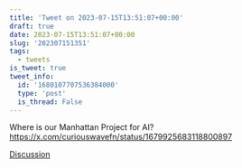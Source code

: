 ```yaml
---
title: 'Tweet on 2023-07-15T13:51:07+00:00'
draft: true
date: 2023-07-15T13:51:07+00:00
slug: '202307151351'
tags:
  - tweets
is_tweet: true
tweet_info:
  id: '1680107707536384000'
  type: 'post'
  is_thread: False
---
```




Where is our Manhattan Project for AI? <https://x.com/curiouswavefn/status/1679925683118800897>

[Discussion](https://x.com/sytelus/status/1680107707536384000)
